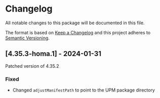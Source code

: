 # Changelog
All notable changes to this package will be documented in this file.

The format is based on [Keep a Changelog](http://keepachangelog.com/en/1.0.0/)
and this project adheres to [Semantic Versioning](http://semver.org/spec/v2.0.0.html).

## [4.35.3-homa.1] - 2024-01-31

Patched version of 4.35.2

### Fixed

- Changed `adjustManifestPath` to point to the UPM package directory

